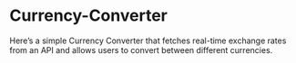 # Currency-Converter
Here’s a simple Currency Converter that fetches real-time exchange rates from an API and allows users to convert between different currencies.
